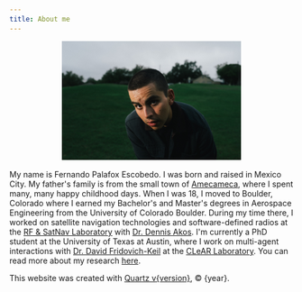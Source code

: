 ```yaml
---
title: About me
---
```


<figure style="text-align: center;">
  <img src="media/palafox_simon.JPG" alt="Fernando Palafox" style="width:75%">
</figure>

My name is Fernando Palafox Escobedo. I was born and raised in Mexico City. My father's family is from the small town of [Amecameca](https://en.wikipedia.org/wiki/Amecameca), where I spent many, many happy childhood days. When I was 18, I moved to Boulder, Colorado where I earned my Bachelor's and Master's degrees in Aerospace Engineering from the University of Colorado Boulder. During my time there, I worked on satellite navigation technologies and software-defined radios at the [RF & SatNav Laboratory](https://www.colorado.edu/lab/rf-satnav/) with [Dr. Dennis Akos](https://www.colorado.edu/aerospace/dennis-akos). I'm currently a PhD student at the University of Texas at Austin, where I work on multi-agent interactions with [Dr. David Fridovich-Keil](https://www.ae.utexas.edu/people/faculty/faculty-directory/fridovich-keil) at the [CLeAR Laboratory](https://clearoboticslab.github.io/). You can read more about my research [here](research.md).

This website was created with <a href="https://quartz.jzhao.xyz/">Quartz v{version}</a>, © {year}.